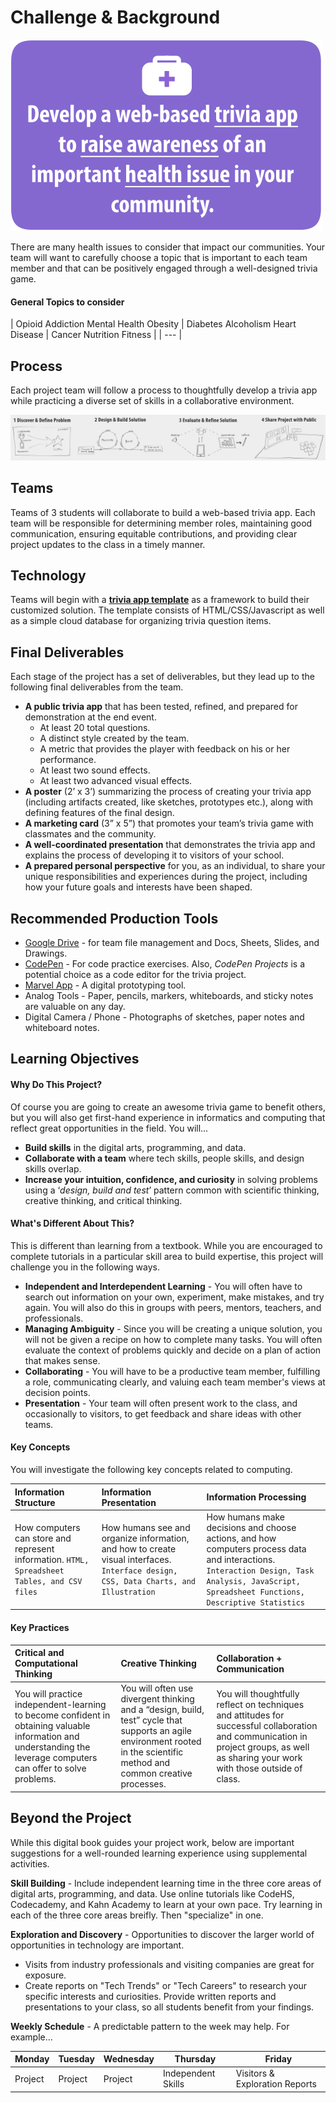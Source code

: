 # Challenge & Background

![](.gitbook/assets/trivia-health-challenge-reduced%20%282%29.png)

There are many health issues to consider that impact our communities. Your team will want to carefully choose a topic that is important to each team member and that can be positively engaged through a well-designed trivia game.

#### General Topics to consider

| Opioid Addiction Mental Health Obesity | Diabetes Alcoholism Heart Disease | Cancer Nutrition Fitness |
| --- |


## Process

Each project team will follow a process to thoughtfully develop a trivia app while practicing a diverse set of skills in a collaborative environment.

![](.gitbook/assets/trivia-phases-drawing-alpha%20%281%29.png)

## Teams

Teams of 3 students will collaborate to build a web-based trivia app. Each team will be responsible for determining member roles, maintaining good communication, ensuring equitable contributions, and providing clear project updates to the class in a timely manner.

## Technology

Teams will begin with a [**trivia app template**](https://cxd.gitbook.io/code-trivia) as a framework to build their customized solution. The template consists of HTML/CSS/Javascript as well as a simple cloud database for organizing trivia question items.

## Final Deliverables

Each stage of the project has a set of deliverables, but they lead up to the following final deliverables from the team.

* **A public trivia app** that has been tested, refined, and prepared for demonstration at the end event.
  * At least 20 total questions.
  * A distinct style created by the team.
  * A metric that provides the player with feedback on his or her performance.
  * At least two sound effects.
  * At least two advanced visual effects.
* **A poster** \(2’ x 3’\) summarizing the process of creating your trivia app \(including artifacts created, like sketches, prototypes etc.\), along with defining features of the final design.
* **A marketing card** \(3” x 5”\) that promotes your team’s trivia game with classmates and the community.
* **A well-coordinated presentation** that demonstrates the trivia app and explains the process of developing it to visitors of your school.
* **A prepared personal perspective** for you, as an individual, to share your unique responsibilities and experiences during the project, including how your future goals and interests have been shaped.

## Recommended Production Tools

* [Google Drive](https://drive.google.com) - for team file management and Docs, Sheets, Slides, and Drawings.
* [CodePen](https://codepen.io) - For code practice exercises. Also, _CodePen Projects_ is a potential choice as a code editor for the trivia project.
* [Marvel App](https://marvelapp.com) - A digital prototyping tool.
* Analog Tools - Paper, pencils, markers, whiteboards, and sticky notes are valuable on any day.
* Digital Camera / Phone - Photographs of sketches, paper notes and whiteboard notes.

## Learning Objectives

#### Why Do This Project?

Of course you are going to create an awesome trivia game to benefit others, but you will also get first-hand experience in informatics and computing that reflect great opportunities in the field. You will...

* **Build skills** in the digital arts, programming, and data.
* **Collaborate with a team** where tech skills, people skills, and design skills overlap.
* **Increase your intuition, confidence, and curiosity** in solving problems using a ‘_design, build and test_’ pattern common with scientific thinking, creative thinking, and critical thinking.

#### What's Different About This?

This is different than learning from a textbook. While you are encouraged to complete tutorials in a particular skill area to build expertise, this project will challenge you in the following ways.

* **Independent and Interdependent Learning** - You will often have to search out information on your own, experiment, make mistakes, and try again. You will also do this in groups with peers, mentors, teachers, and professionals.
* **Managing Ambiguity** - Since you will be creating a unique solution, you will not be given a recipe on how to complete many tasks. You will often evaluate the context of problems quickly and decide on a plan of action that makes sense.
* **Collaborating** - You will have to be a productive team member, fulfilling a role, communicating clearly, and valuing each team member's views at decision points.
* **Presentation** - Your team will often present work to the class, and occasionally to visitors, to get feedback and share ideas with other teams.

#### Key Concepts

You will investigate the following key concepts related to computing.

| Information Structure | Information Presentation | Information Processing |
| :--- | :--- | :--- |
| How computers can store and represent information. `HTML, Spreadsheet Tables, and CSV files` | How humans see and organize information, and how to create visual interfaces. `Interface design, CSS, Data Charts, and Illustration` | How humans make decisions and choose actions, and how computers process data and interactions. `Interaction Design, Task Analysis, JavaScript, Spreadsheet Functions, Descriptive Statistics` |

#### Key Practices

| Critical and Computational Thinking | Creative Thinking | Collaboration + Communication |
| :--- | :--- | :--- |
| You will practice independent-learning to become confident in obtaining valuable information and understanding the leverage computers can offer to solve problems. | You will often use divergent thinking and a “design, build, test” cycle that supports an agile environment rooted in the scientific method and common creative processes. | You will thoughtfully reflect on techniques and attitudes for successful collaboration and communication in project groups, as well as sharing your work with those outside of class. |

## Beyond the Project

While this digital book guides your project work, below are important suggestions for a well-rounded learning experience using supplemental activities.

**Skill Building** - Include independent learning time in the three core areas of digital arts, programming, and data. Use online tutorials like CodeHS, Codecademy, and Kahn Academy to learn at your own pace. Try learning in each of the three core areas breifly. Then "specialize" in one.

**Exploration and Discovery** - Opportunities to discover the larger world of opportunities in technology are important.

* Visits from industry professionals and visiting companies are great for exposure.
* Create reports on "Tech Trends" or "Tech Careers" to research your specific interests and curiosities. Provide written reports and presentations to your class, so all students benefit from your findings.

**Weekly Schedule** - A predictable pattern to the week may help. For example...

| Monday | Tuesday | Wednesday | Thursday | Friday |
| --- | --- | --- | --- | --- |
| Project | Project | Project | Independent Skills | Visitors & Exploration Reports |


